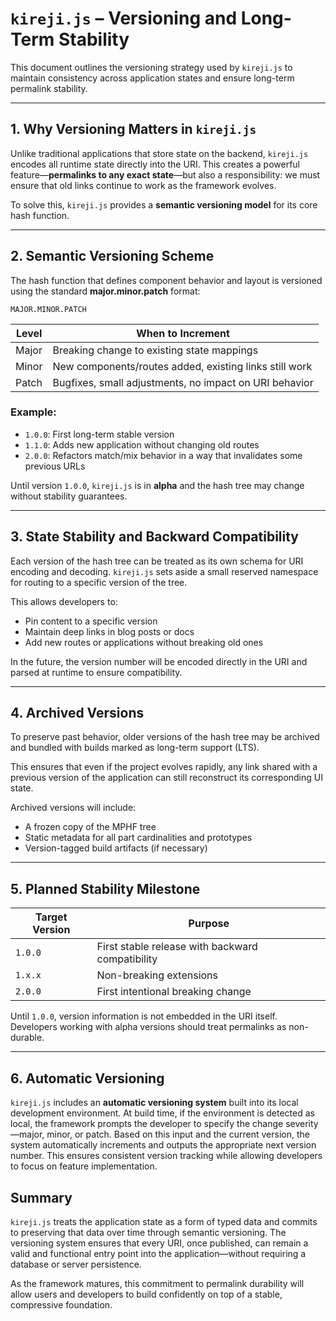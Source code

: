 # `kireji.js` – Versioning and Long-Term Stability

This document outlines the versioning strategy used by `kireji.js` to maintain consistency across application states and ensure long-term permalink stability.

---

## 1. Why Versioning Matters in `kireji.js`

Unlike traditional applications that store state on the backend, `kireji.js` encodes all runtime state directly into the URI. This creates a powerful feature—**permalinks to any exact state**—but also a responsibility: we must ensure that old links continue to work as the framework evolves.

To solve this, `kireji.js` provides a **semantic versioning model** for its core hash function.

---

## 2. Semantic Versioning Scheme

The hash function that defines component behavior and layout is versioned using the standard **major.minor.patch** format:

```
MAJOR.MINOR.PATCH
```

| Level | When to Increment                                      |
| ----- | ------------------------------------------------------ |
| Major | Breaking change to existing state mappings             |
| Minor | New components/routes added, existing links still work |
| Patch | Bugfixes, small adjustments, no impact on URI behavior |

### Example:

* `1.0.0`: First long-term stable version
* `1.1.0`: Adds new application without changing old routes
* `2.0.0`: Refactors match/mix behavior in a way that invalidates some previous URLs

Until version `1.0.0`, `kireji.js` is in **alpha** and the hash tree may change without stability guarantees.

---

## 3. State Stability and Backward Compatibility

Each version of the hash tree can be treated as its own schema for URI encoding and decoding. `kireji.js` sets aside a small reserved namespace for routing to a specific version of the tree.

This allows developers to:

* Pin content to a specific version
* Maintain deep links in blog posts or docs
* Add new routes or applications without breaking old ones

In the future, the version number will be encoded directly in the URI and parsed at runtime to ensure compatibility.

---

## 4. Archived Versions

To preserve past behavior, older versions of the hash tree may be archived and bundled with builds marked as long-term support (LTS).

This ensures that even if the project evolves rapidly, any link shared with a previous version of the application can still reconstruct its corresponding UI state.

Archived versions will include:

* A frozen copy of the MPHF tree
* Static metadata for all part cardinalities and prototypes
* Version-tagged build artifacts (if necessary)

---

## 5. Planned Stability Milestone

| Target Version | Purpose                                          |
| -------------- | ------------------------------------------------ |
| `1.0.0`        | First stable release with backward compatibility |
| `1.x.x`        | Non-breaking extensions                          |
| `2.0.0`        | First intentional breaking change                |

Until `1.0.0`, version information is not embedded in the URI itself. Developers working with alpha versions should treat permalinks as non-durable.

---

## 6. Automatic Versioning

`kireji.js` includes an **automatic versioning system** built into its local development environment. At build time, if the environment is detected as local, the framework prompts the developer to specify the change severity—major, minor, or patch. Based on this input and the current version, the system automatically increments and outputs the appropriate next version number. This ensures consistent version tracking while allowing developers to focus on feature implementation.

## Summary

`kireji.js` treats the application state as a form of typed data and commits to preserving that data over time through semantic versioning. The versioning system ensures that every URI, once published, can remain a valid and functional entry point into the application—without requiring a database or server persistence.

As the framework matures, this commitment to permalink durability will allow users and developers to build confidently on top of a stable, compressive foundation.

